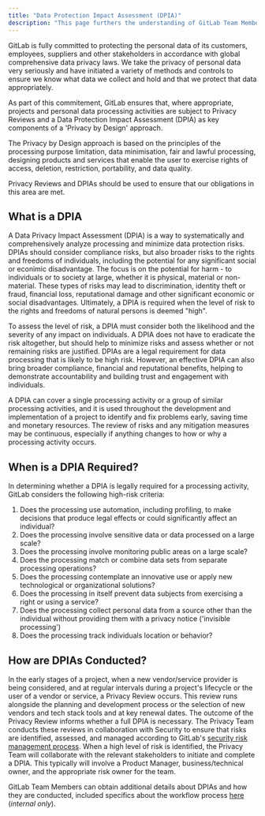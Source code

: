 ```yaml
---
title: "Data Protection Impact Assessment (DPIA)"
description: "This page furthers the understanding of GitLab Team Members on the purpose of Data Protection Impact Assessments and when they are required"
---
```


GitLab is fully committed to protecting the personal data of its customers, employees, suppliers and other stakeholders in accordance with global comprehensive data privacy laws. We take the privacy of personal data very seriously and have initiated a variety of methods and controls to ensure we know what data we collect and hold and that we protect that data appropriately.

As part of this commitement, GitLab ensures that, where appropriate, projects and personal data processing activities are subject to Privacy Reviews and a Data Protection Impact Assessment (DPIA) as key components of a 'Privacy by Design' approach.

The Privacy by Design approach is based on the principles of the processing purpose limitation, data minimisation, fair and lawful processing, designing products and services that enable the user to exercise rights of access, deletion, restriction, portability, and data quality.

Privacy Reviews and DPIAs should be used to ensure that our obligations in this area are met.

## What is a DPIA

A Data Privacy Impact Assessment (DPIA) is a way to systematically and comprehensively analyze processing and minimize data protection risks. DPIAs should consider compliance risks, but also broader risks to the rights and freedoms of individuals, including the potential for any significant social or econimic disadvantage. The focus is on the potential for harm - to individuals or to society at large, whether it is physical, material or non-material. These types of risks may lead to discrimination, identity theft or fraud, financial loss, reputational damage and other significant economic or social disadvantages. Ultimately, a DPIA is required when the level of risk to the rights and freedoms of natural persons is deemed "high".

To assess the level of risk, a DPIA must consider both the likelihood and the severity of any impact on individuals. A DPIA does not have to eradicate the risk altogether, but should help to minimize risks and assess whether or not remaining risks are justified. DPIAs are a legal requirement for data processing that is likely to be high risk. However, an effective DPIA can also bring broader compliance, financial and reputational benefits, helping to demonstrate accountability and building trust and engagement with individuals.

A DPIA can cover a single processing activity or a group of similar processing activities, and it is used throughout the development and implementation of a project to identify and fix problems early, saving time and monetary resources. The review of risks and any mitigation measures may be continuous, especially if anything changes to how or why a processing activity occurs.

## When is a DPIA Required?

In determining whether a DPIA is legally required for a processing activity, GitLab considers the following high-risk criteria:

1. Does the processing use automation, including profiling, to make decisions that produce legal effects or could significantly affect an individual?
1. Does the processing involve sensitive data or data processed on a large scale?
1. Does the processing involve monitoring public areas on a large scale?
1. Does the processing match or combine data sets from separate processing operations?
1. Does the processing contemplate an innovative use or apply new technological or organizational solutions?
1. Does the processing in itself prevent data subjects from exercising a right or using a service?
1. Does the processing collect personal data from a source other than the individual without providing them with a privacy notice ('invisible processing')
1. Does the processing track individuals location or behavior?

## How are DPIAs Conducted?

In the early stages of a project, when a new vendor/service provider is being considered, and at regular intervals during a project's lifecycle or the user of a vendor or service, a Privacy Review occurs. This review runs alongside the planning and development process or the selection of new vendors and tech stack tools and at key renewal dates. The outcome of the Privacy Review informs whether a full DPIA is necessary. The Privacy Team conducts these reviews in collaboration with Security to ensure that risks are identified, assessed, and managed according to GitLab's [security risk management process](/handbook/security/security-assurance/security-risk/). When a high level of risk is identified, the Privacy Team will collaborate with the relevant stakeholders to initiate and complete a DPIA. This typically will involve a Product Manager, business/technical owner, and the appropriate risk owner for the team.

GitLab Team Members can obtain additional details about DPIAs and how they are conducted, included specifics about the workflow process [here](https://internal.gitlab.com/handbook/legal-and-corporate-affairs/legal-privacy/index.html/) (*internal only*).
